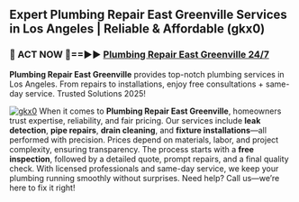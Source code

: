 ## Expert Plumbing Repair East Greenville Services in Los Angeles | Reliable & Affordable (gkx0)  

<h3>🚿 ACT NOW 🌟==►► <a href="https://tinyurl.com/2ne6vx2x" rel="nofollow">Plumbing Repair East Greenville 24/7</a></h3>

**Plumbing Repair East Greenville** provides top-notch plumbing services in Los Angeles. From repairs to installations, enjoy free consultations + same-day service. Trusted Solutions 2025!

[![gkx0](https://i.imgur.com/4PFF4AK.jpeg)](https://tinyurl.com/2ne6vx2x)
When it comes to **Plumbing Repair East Greenville**, homeowners trust expertise, reliability, and fair pricing. Our services include **leak detection**, **pipe repairs**, **drain cleaning**, and **fixture installations**—all performed with precision. Prices depend on materials, labor, and project complexity, ensuring transparency. The process starts with a **free inspection**, followed by a detailed quote, prompt repairs, and a final quality check. With licensed professionals and same-day service, we keep your plumbing running smoothly without surprises. Need help? Call us—we’re here to fix it right!